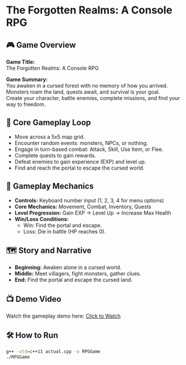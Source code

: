 # The Forgotten Realms: A Console RPG

## 🎮 Game Overview

**Game Title:**  
The Forgotten Realms: A Console RPG

**Game Summary:**  
You awaken in a cursed forest with no memory of how you arrived.  
Monsters roam the land, quests await, and survival is your goal.  
Create your character, battle enemies, complete missions, and find your way to freedom.

## 🔄 Core Gameplay Loop

- Move across a 5x5 map grid.
- Encounter random events: monsters, NPCs, or nothing.
- Engage in turn-based combat: Attack, Skill, Use Item, or Flee.
- Complete quests to gain rewards.
- Defeat enemies to gain experience (EXP) and level up.
- Find and reach the portal to escape the cursed world.

## 🎯 Gameplay Mechanics

- **Controls:** Keyboard number input (1, 2, 3, 4 for menu options)
- **Core Mechanics:** Movement, Combat, Inventory, Quests
- **Level Progression:** Gain EXP → Level Up → Increase Max Health
- **Win/Loss Conditions:** 
  - Win: Find the portal and escape.
  - Loss: Die in battle (HP reaches 0).

## 🗺️ Story and Narrative

- **Beginning:** Awaken alone in a cursed world.
- **Middle:** Meet villagers, fight monsters, gather clues.
- **End:** Find the portal and escape the cursed land.

## 📺 Demo Video

Watch the gameplay demo here: [Click to Watch](https://www.youtube.com/watch?v=kbO1B6EE7wM)

## 🛠 How to Run

```bash
g++ -std=c++11 actual.cpp -o RPGGame
./RPGGame


